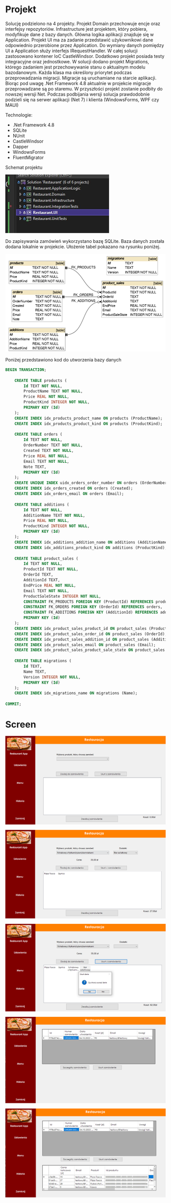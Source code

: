 # Projekt
Solucję podzielono na 4 projekty. Projekt Domain przechowuje encje oraz interfejsy repozytoriów. Infrastructure jest projektem, który pobiera, modyfikuje dane z bazy danych. Główna logika aplikacji znajduje się w Application. Projekt UI ma za zadanie przedstawić użykownikowi dane odpowiednio przerobione przez Application. Do wymiany danych pomiędzy UI a Application służy interfejs IRequestHandler. W całej solucji zastosowano kontener IoC CastleWindsor. Dodatkowo projekt posiada testy integracyjne oraz jednostkowe. W solucji dodano projekt Migrations, którego zadaniem jest przechowywanie stanu o aktualnym modelu bazodanowym. Każda klasa ma określony priorytet podczas przeprowadzania migracji. Migracje są uruchamiane na starcie aplikacji. Biorąc pod uwagę .Net Framework 4.8 aktualnie w projekcie migracje przeprowadzane są po staremu. W przyszłości projekt zostanie podbity do nowszej wersji Net. Podczas podbijania wersji solucja prawdodobnie podzieli się na serwer aplikacji (Net 7) i klienta (WindowsForms, WPF czy MAUI)

Technologie:
- .Net Framework 4.8
- SQLite
- NUnit
- CastleWindsor
- Dapper
- WindowsForms
- FluentMigrator

Schemat projektu

![](https://raw.githubusercontent.com/kamasjdev/Project_Orders_in_a_Restaurant/master/projects_app.jpg)

Do zapisywania zamówień wykorzystano bazę SQLite. Baza danych została dodana lokalnie w projekcie. Ułożenie tabel pokazano na rysunku poniżej.

![](https://raw.githubusercontent.com/kamasjdev/Project_Orders_in_a_Restaurant/master/schemat_bazy_danych.png)



Poniżej przedstawiono kod do utworzenia bazy danych
```sql
BEGIN TRANSACTION;

	CREATE TABLE products (
		Id TEXT NOT NULL,
		ProductName TEXT NOT NULL,
		Price REAL NOT NULL,
		ProductKind INTEGER NOT NULL,
		PRIMARY KEY (Id)
	);
	CREATE INDEX idx_products_product_name ON products (ProductName);
	CREATE INDEX idx_products_product_kind ON products (ProductKind);

	CREATE TABLE orders (
		Id TEXT NOT NULL,
		OrderNumber TEXT NOT NULL,
		Created TEXT NOT NULL,
		Price REAL NOT NULL,
		Email TEXT NOT NULL,
		Note TEXT,
		PRIMARY KEY (Id)
	);
	CREATE UNIQUE INDEX uidx_orders_order_number ON orders (OrderNumber);
	CREATE INDEX idx_orders_created ON orders (Created);
	CREATE INDEX idx_orders_email ON orders (Email);

	CREATE TABLE additions (
		Id TEXT NOT NULL,
		AdditionName TEXT NOT NULL,
		Price REAL NOT NULL,
		ProductKind INTEGER NOT NULL,
		PRIMARY KEY (Id)
	);
	CREATE INDEX idx_additions_addition_name ON additions (AdditionName);
	CREATE INDEX idx_additions_product_kind ON additions (ProductKind);

	CREATE TABLE product_sales (
		Id TEXT NOT NULL,
		ProductId TEXT NOT NULL,
		OrderId TEXT,
		AdditionId TEXT,
		EndPrice REAL NOT NULL,
		Email TEXT NOT NULL,
		ProductSaleState INTEGER NOT NULL,
		CONSTRAINT FK_PRODUCTS FOREIGN KEY (ProductId) REFERENCES products,
		CONSTRAINT FK_ORDERS FOREIGN KEY (OrderId) REFERENCES orders,
		CONSTRAINT FK_ADDITIONS FOREIGN KEY (AdditionId) REFERENCES additions,
		PRIMARY KEY (Id)
	);
	CREATE INDEX idx_product_sales_product_id ON product_sales (ProductId);
	CREATE INDEX idx_product_sales_order_id ON product_sales (OrderId);
	CREATE INDEX idx_product_sales_addition_id ON product_sales (AdditionId);
	CREATE INDEX idx_product_sales_email ON product_sales (Email);
	CREATE INDEX idx_product_sales_product_sale_state ON product_sales (ProductSaleState);

	CREATE TABLE migrations (
		Id TEXT,
		Name TEXT,
		Version INTEGER NOT NULL,
		PRIMARY KEY (Id)
	);
	CREATE INDEX idx_migrations_name ON migrations (Name);

COMMIT;
```

# Screen

![](screen1.png)

![](screen2.png)

![](screen3.png)

![](screen4.png)

![](screen5.png)